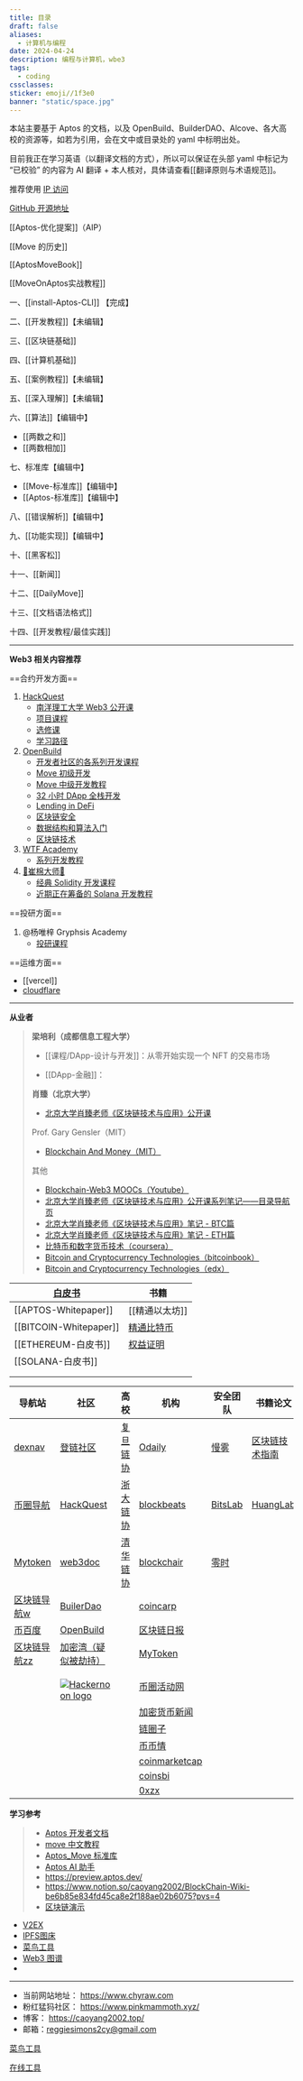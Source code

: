 ```yaml
---
title: 目录
draft: false
aliases:
  - 计算机与编程
date: 2024-04-24
description: 编程与计算机，wbe3
tags:
  - coding
cssclasses: 
sticker: emoji//1f3e0
banner: "static/space.jpg"
---
```

本站主要基于 Aptos 的文档，以及 OpenBuild、BuilderDAO、Alcove、各大高校的资源等，如若为引用，会在文中或目录处的 yaml 中标明出处。

目前我正在学习英语（以翻译文档的方式），所以可以保证在头部 yaml 中标记为 “已校验” 的内容为 AI 翻译 + 本人核对，具体请查看[[翻译原则与术语规范]]。

推荐使用 [IP 访问](http://43.138.107.218/)

[GitHub 开源地址](https://github.com/caoyang2002/aptos_tutorial_quartz)






[[Aptos-优化提案]]（AIP）

[[Move 的历史]]

[[AptosMoveBook]]

[[MoveOnAptos实战教程]]


一、[[install-Aptos-CLI]] 【完成】

二、[[开发教程]]【未编辑】

三、[[区块链基础]]

四、[[计算机基础]]

五、[[案例教程]]【未编辑】

五、[[深入理解]]【未编辑】

六、[[算法]]【编辑中】

- [[两数之和]]
- [[两数相加]]

七、标准库【编辑中】

- [[Move-标准库]]【编辑中】
- [[Aptos-标准库]]【编辑中】

八、[[错误解析]]【编辑中】

九、[[功能实现]]【编辑中】

十、[[黑客松]]

十一、[[新闻]]

十二、[[DailyMove]]

十三、[[文档语法格式]]

十四、[[开发教程/最佳实践]]



---
**Web3 相关内容推荐**

==合约开发方面==
1. [HackQuest]((https://hackquest.io))
    - [南洋理工大学 Web3 公开课](https://www.hackquest.io/zh/web3mooc)
    - [项目课程](https://www.hackquest.io/zh/practices)
    - [选修课](https://www.hackquest.io/zh/electives)
	- [学习路径](https://www.hackquest.io/zh/learning-track)
3. [OpenBuild](https://openbuild.xyz)
	- [开发者社区的各系列开发课程](https://openbuild.xyz/)
	- [Move 初级开发](https://openbuild.xyz/learn/courses/81)
	- [Move 中级开发教程](https://openbuild.xyz/learn/courses/82)
	- [32 小时 DApp 全栈开发](https://openbuild.xyz/learn/courses/79)
	- [Lending in DeFi](https://openbuild.xyz/learn/courses/38)
	- [区块链安全](https://openbuild.xyz/learn/courses/46)
	- [数据结构和算法入门](https://openbuild.xyz/learn/courses/59)
	- [区块链技术](https://openbuild.xyz/learn/courses/3)
4. [WTF Academy](https://www.wtf.academy)
	- [系列开发教程](https://www.wtf.academy/)
5. [🌊崔棉大师👾 ](https://space.bilibili.com/286084162?spm_id_from=333.788.0.0)
	- [经典 Solidity 开发课程](https://www.bilibili.com/video/BV1oZ4y1B7WS/)
    - [近期正在筹备的 Solana 开发教程](https://github.com/Fankouzu/solana-basic-ui)

==投研方面==
1. @杨唯梓 Gryphsis Academy 
	- [投研课程](https://www.gryphsis.com/)

==运维方面==
- [[vercel]]
- [cloudflare](https://www.cloudflare.com)


---

**从业者**
>
> **梁培利（成都信息工程大学）**
>
> - [[课程/DApp-设计与开发]]：从零开始实现一个 NFT 的交易市场
>
> - [[DApp-金融]]：
>
>
> **肖臻（北京大学）**
> - [北京大学肖臻老师《区块链技术与应用》公开课](https://www.bilibili.com/video/av37065233/?p=2&vd_source=8c6436f893599ab79e15253337a87ed5)
> 
> Prof. Gary Gensler（MIT）
> - [Blockchain And Money（MIT）](https://ocw.mit.edu/courses/15-s12-blockchain-and-money-fall-2018/)
> 
> 其他
> - [Blockchain-Web3 MOOCs（Youtube）](https://www.youtube.com/watch?v=j_Gf7E1vAhE)
> - [北京大学肖臻老师《区块链技术与应用》公开课系列笔记——目录导航页](https://blog.nowcoder.net/n/30cbdb37108b4d93b3a5a93b8226ae31)
> - [北京大学肖臻老师《区块链技术与应用》笔记 - BTC篇](https://www.cnblogs.com/coderzjz/p/13788649.html)
> - [北京大学肖臻老师《区块链技术与应用》笔记 - ETH篇](https://www.cnblogs.com/coderzjz/p/14025979.html)
> - [比特币和数字货币技术（coursera）](https://www.coursera.org/learn/cryptocurrency/home/welcome)
> - [Bitcoin and Cryptocurrency Technologies（bitcoinbook）](https://bitcoinbook.cs.princeton.edu/)
> - [Bitcoin and Cryptocurrency Technologies（edx）](https://www.edx.org/professional-certificate/uc-berkeleyx-blockchain-fundamentals)

| [白皮书](https://whitepaper.io/) | 书籍                                                     |
| ----------------------------- | ------------------------------------------------------ |
| [[APTOS-Whitepaper]]          | [[精通以太坊]]                                              |
| [[BITCOIN-Whitepaper]]        | [精通比特币](https://github.com/inoutcode/bitcoin_book_2nd) |
| [[ETHEREUM-白皮书]]              | [权益证明]()                                               |
| [[SOLANA-白皮书]]                |                                                        |
|                               |                                                        |
|                               |                                                        |

| 导航站                                                  | 社区                                                                                                                                                                                                                                                   | 高校                                               | 机构                                               | 安全团队                               | 书籍论文                                                                                       | 其他平台                                                        | GitHub                                                   | 聚合器                                 |
| ---------------------------------------------------- | ---------------------------------------------------------------------------------------------------------------------------------------------------------------------------------------------------------------------------------------------------- | ------------------------------------------------ | ------------------------------------------------ | ---------------------------------- | ------------------------------------------------------------------------------------------ | ----------------------------------------------------------- | -------------------------------------------------------- | ----------------------------------- |
| [dexnav](https://dexnav.com)                         | [登链社区](https://learnblockchain.cn)                                                                                                                                                                                                                   | [复旦链协](https://www.fudanblockchain.club)         | [Odaily](https://www.odaily.news)                | [慢雾](https://cn.slowmist.com/)     | [区块链技术指南](https://yeasy.gitbook.io/blockchain_guide)                                       | [decert](https://decert.me/)<br>                            | [区块链学习库](https://github.com/Eternaldeath/BlockchainHome) | [DefiLlama](https://defillama.com/) |
| [币圈导航](https://www.biquandh.com)                     | [HackQuest](https://hackquest.io)                                                                                                                                                                                                                    | [浙大链协](https://zjubcadocs.readthedocs.io/zh-cn/) | [blockbeats](https://www.theblockbeats.info)     | [BitsLab](https://www.bitslab.xyz) | [HuangLab](http://xintelligence.pro/archives/category/blog/high-quality-blockchain-papers) | [区块链开源项目](https://www.github-zh.com/collections/blockchain) |                                                          |                                     |
| [Mytoken](https://www.mytokencap.com/zh/navigation/) | [web3doc](https://aptos.web3doc.top/guides/getting-started)                                                                                                                                                                                          | [清华链协](https://www.thubadao.xyz/aboutus)         | [blockchair](https://blockchair.com/zh/bitcoin)  | [零时](https://noneage.com)          |                                                                                            | [精选游戏](https://www.jbb.one)                                 |                                                          |                                     |
| [区块链导航w](https://www.qklw.com/daohang/)              | [BuilerDao](https://buidlerdao.xyz)                                                                                                                                                                                                                  |                                                  | [coincarp](https://www.coincarp.com/zh/project/) |                                    |                                                                                            | [链安](https://lianantech.com/#/index)                        |                                                          |                                     |
| [币百度](https://bibaidu.cn)                            | [OpenBuild](https://openbuild.xyz)                                                                                                                                                                                                                   |                                                  | [区块链日报](http://qklrb.com)                        |                                    |                                                                                            |                                                             |                                                          |                                     |
| [区块链导航zz](https://www.qklzz.com)                     | [加密湾（疑似被劫持）](https://jiami.one)                                                                                                                                                                                                                      |                                                  | [MyToken](https://www.mytokencap.com/zh/)        |                                    |                                                                                            |                                                             |                                                          |                                     |
|                                                      | [![](data:image/svg+xml,%3csvg%20xmlns=%27http://www.w3.org/2000/svg%27%20version=%271.1%27%20width=%27248%27%20height=%2740%27/%3e)![Hackernoon logo](https://hackernoon.imgix.net/hn-logo.png?auto=format&fit=max&w=640)](https://hackernoon.com/) |                                                  | [币圈活动网](https://bicoin8.com)                     |                                    |                                                                                            |                                                             |                                                          |                                     |
|                                                      |                                                                                                                                                                                                                                                      |                                                  | [加密货币新闻](https://cn.cryptonews.com)              |                                    |                                                                                            |                                                             |                                                          |                                     |
|                                                      |                                                                                                                                                                                                                                                      |                                                  | [链圈子](https://www.wwsww.cn)                      |                                    |                                                                                            |                                                             |                                                          |                                     |
|                                                      |                                                                                                                                                                                                                                                      |                                                  | [币币情](https://m.bibiqing.com/news)               |                                    |                                                                                            |                                                             |                                                          |                                     |
|                                                      |                                                                                                                                                                                                                                                      |                                                  | [coinmarketcap](https://coinmarketcap.com/zh/)   |                                    |                                                                                            |                                                             |                                                          |                                     |
|                                                      |                                                                                                                                                                                                                                                      |                                                  | [coinsbi](http://coins.bi)                       |                                    |                                                                                            |                                                             |                                                          |                                     |
|                                                      |                                                                                                                                                                                                                                                      |                                                  | [0xzx](https://0xzx.com)                         |                                    |                                                                                            |                                                             |                                                          |                                     |

**学习参考**
> - [Aptos 开发者文档](https://gushi10546.gitbook.io/aptos-kai-fa-zhe-wen-dang/kai-fa-zhe-jiao-cheng/ni-de-di-yi-bi-jiao-yi)
> - [move 中文教程](https://move-dao.github.io/move-book-zh/move-tutorial.html)
> - [Aptos_Move 标准库](https://aptos.dev/reference/move/)
> - [Aptos AI 助手](https://assistant.aptosfoundation.org)
> - https://preview.aptos.dev/
> - https://www.notion.so/caoyang2002/BlockChain-Wiki-be6b85e834fd45ca8e2f188ae02b6075?pvs=4
> - [区块链演示](https://blockchaindemo.io)



- [V2EX](https://v2ex.com)
- [IPFS图床](https://cdn.ipfsscan.io)
- [菜鸟工具](https://www.jyshare.com/)
- [Web3 图谱](https://learnblockchain.cn/maps/Web3)
- 

---
- 当前网站地址： https://www.chyraw.com
- 粉红猛犸社区： https://www.pinkmammoth.xyz/
- 博客： https://caoyang2002.top/
- 邮箱：[reggiesimons2cy@gmail.com](mailto:reggiesimons2cy@gmail.com)



 [菜鸟工具](https://www.jyshare.com/)
 
[在线工具](https://tool.lu/)





